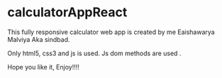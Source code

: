 # calculatorAppReact
This fully responsive calculator web app is created by me Eaishawarya Malviya Aka sindbad.

Only html5, css3  and js is used.
Js dom methods are used .

Hope you like it, Enjoy!!!!
